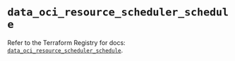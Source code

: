 # `data_oci_resource_scheduler_schedule`

Refer to the Terraform Registry for docs: [`data_oci_resource_scheduler_schedule`](https://registry.terraform.io/providers/oracle/oci/6.18.0/docs/data-sources/resource_scheduler_schedule).
